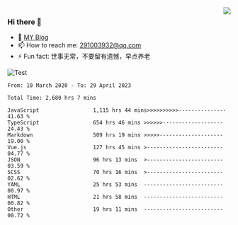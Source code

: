 <img align='right' src='https://github-readme-stats.vercel.app/api?username=niaogege&show_icons=true&theme=radical'/>

### Hi there 👋

- 🌱 [MY Blog](https://bythewayer.com/)
- 📫 How to reach me: 291003932@qq.com
- ⚡ Fun fact:  世事无常，不要留有遗憾，早点养老

![Test](https://github-readme-stats.vercel.app/api/top-langs/?username=niaogege&layout=compact)

<!--START_SECTION:waka-->

```text
From: 10 March 2020 - To: 29 April 2023

Total Time: 2,680 hrs 7 mins

JavaScript                 1,115 hrs 44 mins>>>>>>>>>>---------------   41.63 %
TypeScript                 654 hrs 46 mins >>>>>>-------------------   24.43 %
Markdown                   509 hrs 19 mins >>>>>--------------------   19.00 %
Vue.js                     127 hrs 45 mins >------------------------   04.77 %
JSON                       96 hrs 13 mins  >------------------------   03.59 %
SCSS                       70 hrs 16 mins  >------------------------   02.62 %
YAML                       25 hrs 53 mins  -------------------------   00.97 %
HTML                       21 hrs 58 mins  -------------------------   00.82 %
Other                      19 hrs 11 mins  -------------------------   00.72 %
```

<!--END_SECTION:waka-->
